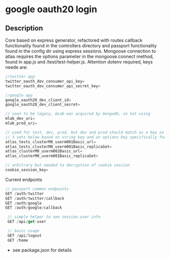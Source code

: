 # google oauth20 login

## Description

Core based on express generator, refactored with routes callback functionality found in the controllers directory and passport functionality found in the config dir using express sessions. Mongoose connection to atlas requires the options parameter in the mongoose.connect method, found in app.js and /test/test-helper.js. Attention dotenv required, keys neede are:

```js
//twitter app
twitter_oauth_dev_consumer_api_key=
twitter_oauth_dev_consumer_api_secret_key=

//google app
google_oauth20_dev_client_id=
google_oauth20_dev_client_secret=

// soon to be legacy, mLab was acquired by mongodb, so not using 
mlab_dev_uri=
mlab_prod_uri=

// used for test, dev, prod, but dev and prod should match as a key so actual environments hold
// 3 sets below based on string key and an options key specifically for prop replicaSet is associated with respective key
atlas_tests_clusterM0_userm001Basic_url=
atlas_tests_clusterM0_userm001Basic_replicaSet=
atlas_clusterM0_userm001Basic_url=
atlas_clusterM0_userm001Basic_replicaSet=

// arbitrary but needed to decryption of cookie session
cookie_session_key=
```

Current endponts

```js
// passport common endpoints
GET /auth/twitter
GET /auth/twitter/callback
GET /auth/google
GET /auth/google/callback

 // simple helper to see session.user info
 GET /api/get-user

 // basic usage
 GET /api/logout
 GET /home
```

- see package.json for details
